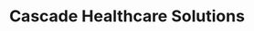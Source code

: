 ---
title: "Cascade Healthcare Solutions"
url: /tukwila/cascade-healthcare-solutions/
shop: Sanitätshaus
---